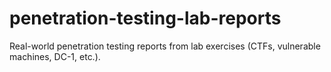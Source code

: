 # penetration-testing-lab-reports
Real-world penetration testing reports from lab exercises (CTFs, vulnerable machines, DC-1, etc.).
